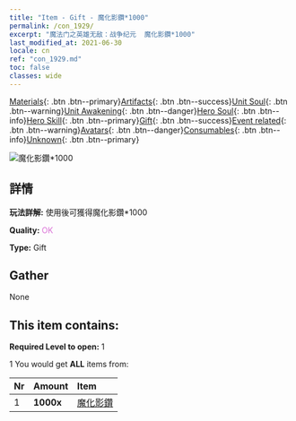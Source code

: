 ```yaml
---
title: "Item - Gift - 魔化影鑽*1000"
permalink: /con_1929/
excerpt: "魔法门之英雄无敌：战争纪元  魔化影鑽*1000"
last_modified_at: 2021-06-30
locale: cn
ref: "con_1929.md"
toc: false
classes: wide
---
```

 [Materials](/ItemsCN/){: .btn .btn--primary}[Artifacts](/ItemsCN/Artifacts/){: .btn .btn--success}[Unit Soul](/ItemsCN/UnitSoul/){: .btn .btn--warning}[Unit Awakening](/ItemsCN/UnitAwakening/){: .btn .btn--danger}[Hero Soul](/ItemsCN/HeroSoul/){: .btn .btn--info}[Hero Skill](/ItemsCN/HeroSkill/){: .btn .btn--primary}[Gift](/ItemsCN/Gift/){: .btn .btn--success}[Event related](/ItemsCN/Events/){: .btn .btn--warning}[Avatars](/ItemsCN/Avatars/){: .btn .btn--danger}[Consumables](/ItemsCN/Consumables/){: .btn .btn--info}[Unknown](/ItemsCN/Unknown/){: .btn .btn--primary}

 ![魔化影鑽*1000](/images/t/i_10040.png)

## 詳情
 **玩法詳解:** 使用後可獲得魔化影鑽*1000

 **Quality:** <span style="color: #DA70D6">OK</span>

 **Type:** Gift

## Gather

  None

## This item contains:

 **Required Level to open:** 1

 1 You would get **ALL** items  from:

  | Nr | Amount |     Item    |
  |:---|:-------|:------------|
  | 1 |  **1000x** | [魔化影鑽](/cn/Items/con_554/) |  | 
